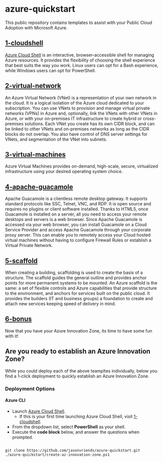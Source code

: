# azure-quickstart

This public repository contains templates to assist with your Public Cloud Adoption with Microsoft Azure.

## <a href="https://github.com/jasonvriends/azure-quickstart/tree/master/1-cloudshell">1-cloudshell</a>

<a href="https://docs.microsoft.com/en-us/azure/cloud-shell/overview">Azure Cloud Shell</a> is an interactive, browser-accessible shell for managing Azure resources. It provides the flexibility of choosing the shell experience that best suits the way you work. Linux users can opt for a Bash experience, while Windows users can opt for PowerShell.

## <a href="https://github.com/jasonvriends/azure-quickstart/tree/master/2-virtual-network">2-virtual-network</a>

An Azure Virtual Network (VNet) is a representation of your own network in the cloud. It is a logical isolation of the Azure cloud dedicated to your subscription. You can use VNets to provision and manage virtual private networks (VPNs) in Azure and, optionally, link the VNets with other VNets in Azure, or with your on-premises IT infrastructure to create hybrid or cross-premises solutions. Each VNet you create has its own CIDR block, and can be linked to other VNets and on-premises networks as long as the CIDR blocks do not overlap. You also have control of DNS server settings for VNets, and segmentation of the VNet into subnets.

## <a href="https://github.com/jasonvriends/azure-quickstart/tree/master/3-virtual-machines">3-virtual-machines</a>

Azure Virtual Machines provides on-demand, high-scale, secure, virtualized infrastructure using your desired operating system choice.

## <a href="https://github.com/jasonvriends/azure-quickstart/tree/master/4-apache-guacamole">4-apache-guacamole</a>

Apache Guacamole is a clientless remote desktop gateway. It supports standard protocols like SSC, Telnet, VNC, and RDP. It is open source and requires no plugins or client software installed. Thanks to HTML5, once Guacamole is installed on a server, all you need to access your remote desktops and servers is a web browser. Since Apache Guacamole is accessed via your web browser, you can install Guacamole on a Cloud Service Provider and access Apache Guacamole through your corporate proxy server. This can enable you to remotely access your Cloud hosted virtual machines without having to configure Firewall Rules or establish a Virtual Private Network.

## <a href="https://github.com/jasonvriends/azure-quickstart/tree/master/5-scaffold">5-scaffold</a>

When creating a building, scaffolding is used to create the basis of a structure. The scaffold guides the general outline and provides anchor points for more permanent systems to be mounted. An Azure scaffold is the same: a set of flexible controls and Azure capabilities that provide structure to the environment, and anchors for services built on the public cloud. It provides the builders (IT and business groups) a foundation to create and attach new services keeping speed of delivery in mind.

## <a href="https://github.com/jasonvriends/azure-quickstart/tree/master/6-bonus">6-bonus</a>

Now that you have your Azure Innovation Zone, its time to have some fun with it!

## Are you ready to establish an Azure Innovation Zone?

While you could deploy each of the above teampltes individually, below you find a 1-click deployment to quickly establish an Azure Innovation Zone.

### Deployment Options

#### Azure CLI

* Launch <a href="https://shell.azure.com">Azure Cloud Shell</a>.
  * If this is your first time launching Azure Cloud Shell, visit <a href="https://github.com/jasonvriends/azure-quickstart/tree/master/1-cloudshell.">1-cloudshell</a>.
* From the dropdown list, select **PowerShell** as your shell.
* Execute the **code block** below, and answer the questions when prompted.

```shell

git clone https://github.com/jasonvriends/azure-quickstart.git
./azure-quickstart/create-az-innovation-zone.ps1


```
